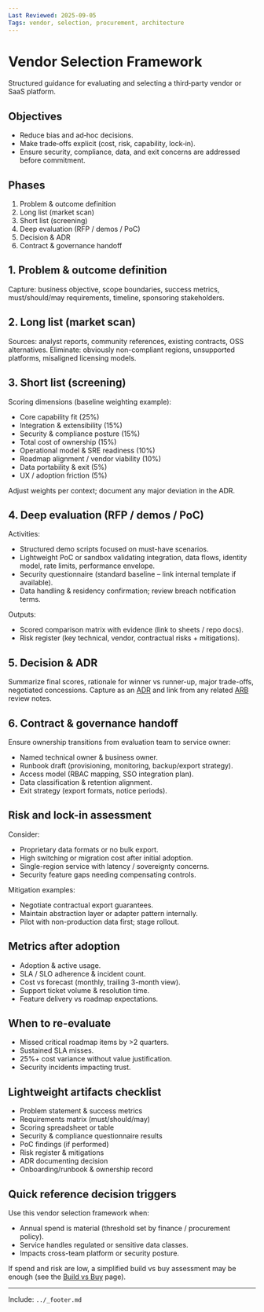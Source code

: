```yaml
---
Last Reviewed: 2025-09-05
Tags: vendor, selection, procurement, architecture
---
```

# Vendor Selection Framework

Structured guidance for evaluating and selecting a third‑party vendor or SaaS platform.

## Objectives
- Reduce bias and ad‑hoc decisions.
- Make trade‑offs explicit (cost, risk, capability, lock‑in).
- Ensure security, compliance, data, and exit concerns are addressed before commitment.

## Phases
1. Problem & outcome definition
2. Long list (market scan)
3. Short list (screening)
4. Deep evaluation (RFP / demos / PoC)
5. Decision & ADR
6. Contract & governance handoff

## 1. Problem & outcome definition
Capture: business objective, scope boundaries, success metrics, must/should/may requirements, timeline, sponsoring stakeholders.

## 2. Long list (market scan)
Sources: analyst reports, community references, existing contracts, OSS alternatives.
Eliminate: obviously non-compliant regions, unsupported platforms, misaligned licensing models.

## 3. Short list (screening)
Scoring dimensions (baseline weighting example):
- Core capability fit (25%)
- Integration & extensibility (15%)
- Security & compliance posture (15%)
- Total cost of ownership (15%)
- Operational model & SRE readiness (10%)
- Roadmap alignment / vendor viability (10%)
- Data portability & exit (5%)
- UX / adoption friction (5%)

Adjust weights per context; document any major deviation in the ADR.

## 4. Deep evaluation (RFP / demos / PoC)
Activities:
- Structured demo scripts focused on must-have scenarios.
- Lightweight PoC or sandbox validating integration, data flows, identity model, rate limits, performance envelope.
- Security questionnaire (standard baseline – link internal template if available).
- Data handling & residency confirmation; review breach notification terms.

Outputs:
- Scored comparison matrix with evidence (link to sheets / repo docs).
- Risk register (key technical, vendor, contractual risks + mitigations).

## 5. Decision & ADR
Summarize final scores, rationale for winner vs runner-up, major trade-offs, negotiated concessions. Capture as an [ADR](adr.md) and link from any related [ARB](arb.md) review notes.

## 6. Contract & governance handoff
Ensure ownership transitions from evaluation team to service owner:
- Named technical owner & business owner.
- Runbook draft (provisioning, monitoring, backup/export strategy).
- Access model (RBAC mapping, SSO integration plan).
- Data classification & retention alignment.
- Exit strategy (export formats, notice periods).

## Risk and lock-in assessment
Consider:
- Proprietary data formats or no bulk export.
- High switching or migration cost after initial adoption.
- Single-region service with latency / sovereignty concerns.
- Security feature gaps needing compensating controls.

Mitigation examples:
- Negotiate contractual export guarantees.
- Maintain abstraction layer or adapter pattern internally.
- Pilot with non-production data first; stage rollout.

## Metrics after adoption
- Adoption & active usage.
- SLA / SLO adherence & incident count.
- Cost vs forecast (monthly, trailing 3-month view).
- Support ticket volume & resolution time.
- Feature delivery vs roadmap expectations.

## When to re-evaluate
- Missed critical roadmap items by >2 quarters.
- Sustained SLA misses.
- 25%+ cost variance without value justification.
- Security incidents impacting trust.

## Lightweight artifacts checklist
- Problem statement & success metrics
- Requirements matrix (must/should/may)
- Scoring spreadsheet or table
- Security & compliance questionnaire results
- PoC findings (if performed)
- Risk register & mitigations
- ADR documenting decision
- Onboarding/runbook & ownership record

## Quick reference decision triggers
Use this vendor selection framework when:
- Annual spend is material (threshold set by finance / procurement policy).
- Service handles regulated or sensitive data classes.
- Impacts cross-team platform or security posture.

If spend and risk are low, a simplified build vs buy assessment may be enough (see the [Build vs Buy](build-vs-buy.md) page).

---
Include: `../_footer.md`
